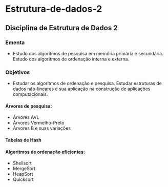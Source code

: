 # Estrutura-de-dados-2

## Disciplina de Estrutura de Dados 2

### Ementa
- Estudo dos algoritmos de pesquisa em memória primária e secundária. Estudo dos algoritmos de ordenação interna e externa.

### Objetivos
- Estudar os algoritmos de ordenação e pesquisa. Estudar estruturas de dados não-lineares e sua aplicação na construção de aplicações computacionais.

#### Árvores de pesquisa: 
- Árvores AVL
- Árvores Vermelho-Preto
- Árvores B e suas variações

#### Tabelas de Hash

#### Algoritmos de ordenação eficientes:
- Shellsort
- MergeSort
- HeapSort
- Quicksort
